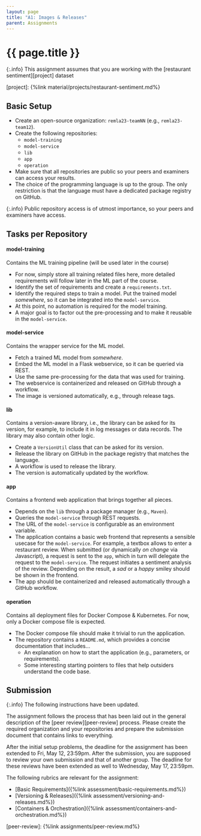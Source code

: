 ```yaml
---
layout: page
title: "A1: Images & Releases"
parent: Assignments
---
```


# {{ page.title }}

{:.info}
This assignment assumes that you are working with the [restaurant sentiment][project] dataset

[project]: {%link material/projects/restaurant-sentiment.md%}

## Basic Setup

- Create an open-source organization: `remla23-teamNN` (e.g., `remla23-team12`).
- Create the following repositories:
	- `model-training`
	- `model-service`
	- `lib`
	- `app`
	- `operation`
- Make sure that all repositories are public so your peers and examiners can access your results.
- The choice of the programming language is up to the group.
The only restriction is that the language must have a dedicated package registry on GitHub.

{:.info}
Public repository access is of utmost importance, so your peers and examiners have access.

## Tasks per Repository

#### model-training

Contains the ML training pipeline (will be used later in the course)

- For now, simply store all training related files here, more detailed requirements will follow later in the ML part of the course.
- Identify the set of requirements and create a `requirements.txt`.
- Identify the required steps to train a model. Put the trained model *somewhere*, so it can be integrated into the `model-service`.
- At this point, no automation is required for the model training.
- A major goal is to factor out the pre-processing and to make it reusable in the `model-service`.


#### model-service

Contains the wrapper service for the ML model.

- Fetch a trained ML model from *somewhere*.
- Embed the ML model in a Flask webservice, so it can be queried via REST.
- Use the same pre-processing for the data that was used for training.
- The webservice is containerized and released on GitHub through a workflow.
- The image is versioned automatically, e.g., through release tags.


#### lib

Contains a version-aware library, i.e., the library can be asked for its version, for example, to include it in log messages or data records.
The library may also contain other logic.

- Create a `VersionUtil` class that can be asked for its version.
- Release the library on GitHub in the package registry that matches the language.
- A workflow is used to release the library.
- The version is automatically updated by the workflow.


#### app

Contains a frontend web application that brings together all pieces.

- Depends on the `lib` through a package manager (e.g., `Maven`).
- Queries the `model-service` through REST requests.
- The URL of the `model-service` is configurable as an environment variable.
- The application contains a basic web frontend that represents a sensible usecase for the `model-service`.
For example, a textbox allows to enter a restaurant review.
When submitted (or dynamically *on change* via Javascript), a request is sent to the `app`, which in turn will delegate the request to the `model-service`.
The request initiates a sentiment analysis of the review.
Depending on the result, a *sad* or a *happy* smiley should be shown in the frontend.
- The app should be containerized and released automatically through a GitHub workflow.


#### operation

Contains all deployment files for Docker Compose & Kubernetes.
For now, only a Docker compose file is expected.

- The Docker compose file should make it trivial to run the application.
- The repository contains a `README.md`, which provides a concise documentation that includes...
	- An explanation on how to start the application (e.g., parameters, or requirements).
	- Some interesting starting pointers to files that help outsiders understand the code base.


## Submission

{:.info}
The following instructions have been updated.

The assignment follows the process that has been laid out in the general description of the [peer review][peer-review] process.
Please create the required organization and your repositories and prepare the submission document that contains links to everything.

After the initial setup problems, the deadline for the assignment has been extended to Fri, May 12, 23:59pm.
After the submission, you are supposed to review your own submission and that of another group.
The deadline for these reviews have been extended as well to Wednesday, May 17, 23:59pm.

The following rubrics are relevant for the assignment:

- [Basic Requirements]({%link assessment/basic-requirements.md%})
- [Versioning & Releases]({%link assessment/versioning-and-releases.md%})
- [Containers & Orchestration]({%link assessment/containers-and-orchestration.md%})



[peer-review]: {%link assignments/peer-review.md%}




